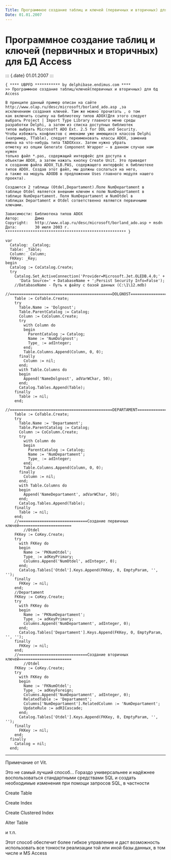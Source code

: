 ```yaml
---
Title: Программное создание таблиц и ключей (первичных и вторичных) для БД Access
Date: 01.01.2007
---
```



Программное создание таблиц и ключей (первичных и вторичных) для БД Access
==========================================================================

::: {.date}
01.01.2007
:::

    { **** UBPFD *********** by delphibase.endimus.com ****
    >> Программное создание таблиц/ключей(первичных и вторичных) для бд Access
     
    В принципе данный пример описан на сайте 
    http://www.olap.ru/desc/microsoft/borland_ado.asp ,за
    исключением создания ключей. Там же можно прочитать , о том 
    как включить ссылку на библиотеку типов ADOX(Для этого следует 
    выбрать Project | Import Type Library главного меню среды
    разработки Delphi, а затем из списка доступных библиотек 
    типов выбрать Microsoft ADO Ext. 2.5 for DDL and Security. 
    Чтобы избежать конфликтов с именами уже имеющихся классов Delphi
    (например, TTable), следует переименовать классы ADOX, заменив 
    имена на что-нибудь типа TADOXxxx. Затем нужно убрать 
    отметку из опции Generate Component Wrapper — в данном случае нам нужен
    только файл *.pas, содержащий интерфейс для доступа к 
    объектам ADOX, а затем нажать кнопку Create Unit. Это приведет 
    к созданию файла ADOX_TLB.PAS, содержащего интерфейс к библиотеке
    типов ADOX. Создав этот файл, мы должны сослаться на него, 
    а также на модуль ADODB в предложении Uses главного модуля нашего проекта).
     
    Создаются 2 таблицы (Otdel,Departament).Поле NumDepartament в 
    таблице Otdel является внешним ключем к полю NumDepartament в 
    таблице NumDepartament. Поля NumDepartament и NumOtdel в 
    таблицах Departament и Otdel сответственно являются первичными ключами.
     
    Зависимости: Библиотека типов ADOX
    Автор:       Дима
    Copyright:   http://www.olap.ru/desc/microsoft/borland_ado.asp + msdn
    Дата:        30 июля 2003 г.
    ***************************************************** }
     
    var
      Catalog: _Catalog;
      Table: _Table;
      Column: _Column;
      FKKey: _Key;
    begin
      Catalog := CoCatalog.Create;
      try
        Catalog.Set_ActiveConnection('Provider=Microsoft.Jet.OLEDB.4.0;' +
          'Data Source=' + DatabaseName + ';Persist Security Info=False');
        //DatabaseName - Путь к файлу с базой данных (C:\1\12.mdb)
        //=============================================DOLGNOST=========================
        Table := CoTable.Create;
        try
          Table.Name := 'Dolgnost';
          Table.ParentCatalog := Catalog;
          Column := CoColumn.Create;
          try
            with Column do
            begin
              ParentCatalog := Catalog;
              Name := 'NumDolgnost';
              Type_ := adInteger;
            end;
            Table.Columns.Append(Column, 0, 0);
          finally
            Column := nil;
          end;
          with Table.Columns do
          begin
            Append('NameDolgnost', adVarWChar, 50);
          end;
          Catalog.Tables.Append(Table);
        finally
          Table := nil;
        end;
        //=============================================DEPARTAMENT======================
        Table := CoTable.Create;
        try
          Table.Name := 'Departament';
          Table.ParentCatalog := Catalog;
          Column := CoColumn.Create;
          try
            with Column do
            begin
              ParentCatalog := Catalog;
              Name := 'NumDepartament';
              Type_ := adInteger;
            end;
            Table.Columns.Append(Column, 0, 0);
          finally
            Column := nil;
          end;
          with Table.Columns do
          begin
            Append('NameDepartament', adVarWChar, 50);
          end;
          Catalog.Tables.Append(Table);
        finally
          Table := nil;
        end;
        //==============================Создание первичных ключей=======================
            //Otdel
        FKKey := CoKey.Create;
        try
          with FKKey do
          begin
            Name := 'PKNumOtdel';
            Type_ := adKeyPrimary;
            Columns.Append('NumOtdel', adInteger, 0);
          end;
          Catalog.Tables['Otdel'].Keys.Append(FKKey, 0, EmptyParam, '', '');
        finally
          FKKey := nil;
        end;
        //Departament
        FKKey := CoKey.Create;
        try
          with FKKey do
          begin
            Name := 'PKNumDepartament';
            Type_ := adKeyPrimary;
            Columns.Append('NumDepartament', adInteger, 0);
          end;
          Catalog.Tables['Departament'].Keys.Append(FKKey, 0, EmptyParam, '', '');
        finally
          FKKey := nil;
        end;
        //==============================Создание вторичных ключей=======================
            //Otdel
        FKKey := CoKey.Create;
        try
          with FKKey do
          begin
            Name := 'FKNumOtdel';
            Type_ := adKeyForeign;
            Columns.Append('NumDepartament', adInteger, 0);
            RelatedTable := 'Departament';
            Columns['NumDepartament'].RelatedColumn := 'NumDepartament';
            UpdateRule := adRICascade;
          end;
          Catalog.Tables['Otdel'].Keys.Append(FKKey, 0, EmptyParam, '', '');
        finally
          FKKey := nil;
        end;
      finally
        Catalog = nil;
      end;

 

------------------------------------------------------------------------

Примечание от Vit.

Это не самый лучший способ... Гораздо универсальнее и надёжнее
воспользоваться стандартными средствами SQL и создать необходимые
изменения при помощи запросов SQL, в частности

Create Table

Create  Index

Create Clustered Index

Alter Table

и т.п.

Этот способ обеспечит более гибкое управление и даст возможность
использовать все тонкости реализации той или иной базы данных, в том
числе и MS Access

